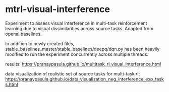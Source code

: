 # mtrl-visual-interference
Experiment to assess visual interference in multi-task reinforcement learning due to visual dissimilarities across source tasks. Adapted from openai baselines. 

In addition to newly created files, stable_baselines_master/stable_baselines/deepq/dqn.py has been heavily modified to run the experiment concurrently across multiple threads.

results: https://pranaypasula.github.io/multitask_rl_visual_interference.html

data visualization of realistic set of source tasks for multi-task rl: https://pranaypasula.github.io/data_visualization_neg_interference_exp_tasks.html
